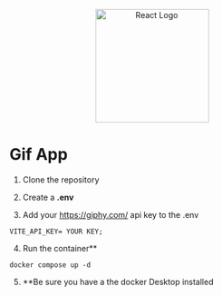 <p align="center">
  <a href="https://react.dev/learn" target="blank"><img src="https://upload.wikimedia.org/wikipedia/commons/a/a7/React-icon.svg" width="200" alt="React Logo" /></a>
</p>

# Gif App

1. Clone the repository

2. Create a **.env**

3. Add your https://giphy.com/ api key to the .env

```
VITE_API_KEY= YOUR KEY;
```

4. Run the container\*\*

```
docker compose up -d
```

5. \*\*Be sure you have a the docker Desktop installed
